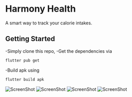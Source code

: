 # Harmony Health

A smart way to track your calorie intakes.

## Getting Started

-Simply clone this repo, 
-Get the dependencies via
```bash
flutter pub get
```
-Build apk using
```bash
flutter build apk
```

![ScreenShot](https://raw.githubusercontent.com/devabhixda/HarmonyHealth/master/screenshots/home.jpg)
![ScreenShot](https://raw.githubusercontent.com/devabhixda/HarmonyHealth/master/screenshots/profile.jpg)
![ScreenShot](https://raw.githubusercontent.com/devabhixda/HarmonyHealth/master/screenshots/scan.jpg)
![ScreenShot](https://raw.githubusercontent.com/devabhixda/HarmonyHealth/master/screenshots/result.jpg)
